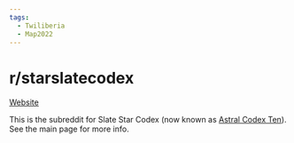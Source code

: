 ```yaml
---
tags:
  - Twiliberia
  - Map2022
---
```

# r/starslatecodex

[Website](https://www.reddit.com/r/slatestarcodex/) 

This is the subreddit for Slate Star Codex (now known as [Astral Codex Ten](Astral%20Codex%20Ten.md)). See the main page for more info.